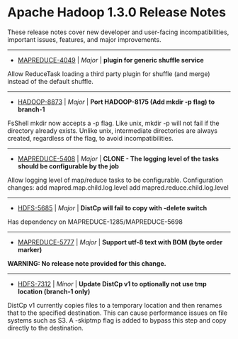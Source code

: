 
<!---
# Licensed to the Apache Software Foundation (ASF) under one
# or more contributor license agreements.  See the NOTICE file
# distributed with this work for additional information
# regarding copyright ownership.  The ASF licenses this file
# to you under the Apache License, Version 2.0 (the
# "License"); you may not use this file except in compliance
# with the License.  You may obtain a copy of the License at
#
#     http://www.apache.org/licenses/LICENSE-2.0
#
# Unless required by applicable law or agreed to in writing, software
# distributed under the License is distributed on an "AS IS" BASIS,
# WITHOUT WARRANTIES OR CONDITIONS OF ANY KIND, either express or implied.
# See the License for the specific language governing permissions and
# limitations under the License.
-->
# Apache Hadoop  1.3.0 Release Notes

These release notes cover new developer and user-facing incompatibilities, important issues, features, and major improvements.


---

* [MAPREDUCE-4049](https://issues.apache.org/jira/browse/MAPREDUCE-4049) | *Major* | **plugin for generic shuffle service**

Allow ReduceTask loading a third party plugin for shuffle (and merge) instead of the default shuffle.


---

* [HADOOP-8873](https://issues.apache.org/jira/browse/HADOOP-8873) | *Major* | **Port HADOOP-8175 (Add mkdir -p flag) to branch-1**

FsShell mkdir now accepts a -p flag. Like unix, mkdir -p will not fail if the directory already exists. Unlike unix, intermediate directories are always created, regardless of the flag, to avoid incompatibilities.


---

* [MAPREDUCE-5408](https://issues.apache.org/jira/browse/MAPREDUCE-5408) | *Major* | **CLONE - The logging level of the tasks should be configurable by the job**

Allow logging level of map/reduce tasks to be configurable.
Configuration changes:
  add mapred.map.child.log.level
  add mapred.reduce.child.log.level


---

* [HDFS-5685](https://issues.apache.org/jira/browse/HDFS-5685) | *Major* | **DistCp will fail to copy with -delete switch**

Has dependency on MAPREDUCE-1285/MAPREDUCE-5698


---

* [MAPREDUCE-5777](https://issues.apache.org/jira/browse/MAPREDUCE-5777) | *Major* | **Support utf-8 text with BOM (byte order marker)**

**WARNING: No release note provided for this change.**


---

* [HDFS-7312](https://issues.apache.org/jira/browse/HDFS-7312) | *Minor* | **Update DistCp v1 to optionally not use tmp location (branch-1 only)**

DistCp v1 currently copies files to a temporary location and then renames that to the specified destination. This can cause performance issues on file systems such as S3. A -skiptmp flag is added to bypass this step and copy directly to the destination.



